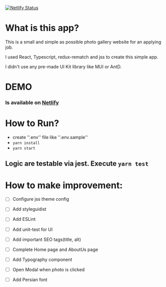 [![Netlify Status](https://api.netlify.com/api/v1/badges/229a370a-dab4-48ae-b421-645d054f1c20/deploy-status)](https://app.netlify.com/sites/earnest-gaufre-52d1e6/deploys)

# What is this app?
This is a small and simple as possible photo gallery website for an applying job.

I used React, Typescript, redux-rematch and jss to create this simple app.

I didn't use any pre-made UI Kit library like MUI or AntD.

# DEMO
### Is available on [Netlify](https://earnest-gaufre-52d1e6.netlify.app/)

# How to Run?
 - create ''.env'' file like ''.env.sample''
 - ```yarn install```
 - ```yarn start```

## Logic are testable via jest. Execute ```yarn test```

# How to make improvement:
- [ ] Configure jss theme config
- [ ] Add styleguidist
- [ ] Add ESLint
- [ ] Add unit-test for UI
- [ ] Add important SEO tags(title, alt)
- [ ] Complete Home page and AboutUs page
- [ ] Add Typography component
- [ ] Open Modal when photo is clicked
- [ ] Add Persian font

